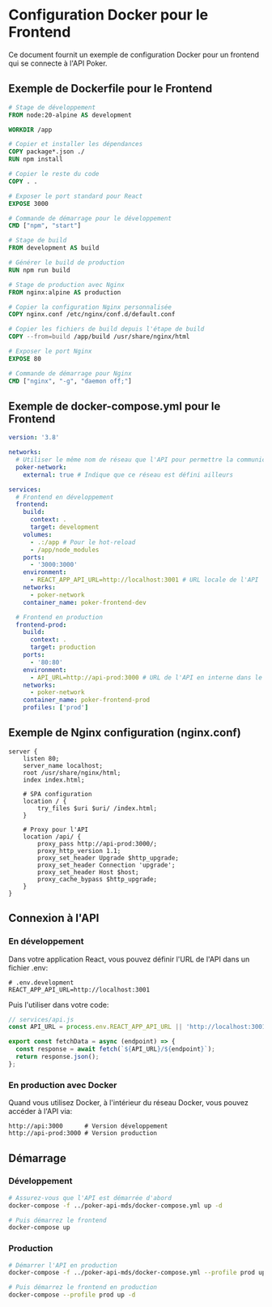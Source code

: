 # Configuration Docker pour le Frontend

Ce document fournit un exemple de configuration Docker pour un frontend qui se connecte à l'API Poker.

## Exemple de Dockerfile pour le Frontend

```dockerfile
# Stage de développement
FROM node:20-alpine AS development

WORKDIR /app

# Copier et installer les dépendances
COPY package*.json ./
RUN npm install

# Copier le reste du code
COPY . .

# Exposer le port standard pour React
EXPOSE 3000

# Commande de démarrage pour le développement
CMD ["npm", "start"]

# Stage de build
FROM development AS build

# Générer le build de production
RUN npm run build

# Stage de production avec Nginx
FROM nginx:alpine AS production

# Copier la configuration Nginx personnalisée
COPY nginx.conf /etc/nginx/conf.d/default.conf

# Copier les fichiers de build depuis l'étape de build
COPY --from=build /app/build /usr/share/nginx/html

# Exposer le port Nginx
EXPOSE 80

# Commande de démarrage pour Nginx
CMD ["nginx", "-g", "daemon off;"]
```

## Exemple de docker-compose.yml pour le Frontend

```yaml
version: '3.8'

networks:
  # Utiliser le même nom de réseau que l'API pour permettre la communication
  poker-network:
    external: true # Indique que ce réseau est défini ailleurs

services:
  # Frontend en développement
  frontend:
    build:
      context: .
      target: development
    volumes:
      - .:/app # Pour le hot-reload
      - /app/node_modules
    ports:
      - '3000:3000'
    environment:
      - REACT_APP_API_URL=http://localhost:3001 # URL locale de l'API
    networks:
      - poker-network
    container_name: poker-frontend-dev

  # Frontend en production
  frontend-prod:
    build:
      context: .
      target: production
    ports:
      - '80:80'
    environment:
      - API_URL=http://api-prod:3000 # URL de l'API en interne dans le réseau Docker
    networks:
      - poker-network
    container_name: poker-frontend-prod
    profiles: ['prod']
```

## Exemple de Nginx configuration (nginx.conf)

```nginx
server {
    listen 80;
    server_name localhost;
    root /usr/share/nginx/html;
    index index.html;

    # SPA configuration
    location / {
        try_files $uri $uri/ /index.html;
    }

    # Proxy pour l'API
    location /api/ {
        proxy_pass http://api-prod:3000/;
        proxy_http_version 1.1;
        proxy_set_header Upgrade $http_upgrade;
        proxy_set_header Connection 'upgrade';
        proxy_set_header Host $host;
        proxy_cache_bypass $http_upgrade;
    }
}
```

## Connexion à l'API

### En développement

Dans votre application React, vous pouvez définir l'URL de l'API dans un fichier .env:

```
# .env.development
REACT_APP_API_URL=http://localhost:3001
```

Puis l'utiliser dans votre code:

```javascript
// services/api.js
const API_URL = process.env.REACT_APP_API_URL || 'http://localhost:3001';

export const fetchData = async (endpoint) => {
  const response = await fetch(`${API_URL}/${endpoint}`);
  return response.json();
};
```

### En production avec Docker

Quand vous utilisez Docker, à l'intérieur du réseau Docker, vous pouvez accéder à l'API via:

```
http://api:3000      # Version développement
http://api-prod:3000 # Version production
```

## Démarrage

### Développement

```bash
# Assurez-vous que l'API est démarrée d'abord
docker-compose -f ../poker-api-mds/docker-compose.yml up -d

# Puis démarrez le frontend
docker-compose up
```

### Production

```bash
# Démarrer l'API en production
docker-compose -f ../poker-api-mds/docker-compose.yml --profile prod up -d

# Puis démarrez le frontend en production
docker-compose --profile prod up -d
```
